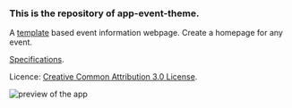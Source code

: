 ### This is the repository of app-event-theme.

A [template](https://themefisher.com/products/eventre-event-conference-website-template/) based event information webpage. Create a homepage for any event.

[Specifications](https://docs.google.com/document/d/1BYlj6XnQ9CNhgloIb36ump8tsKNouTdtBem6UQ0VRes/edit#).

Licence: [Creative Common Attribution 3.0 License](https://themefisher.com/license/).

![preview of the app](https://user-images.githubusercontent.com/4059636/65243551-cd1cdf00-dae8-11e9-8c5b-47f641ab95ff.PNG)
